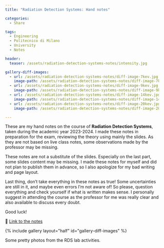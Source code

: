 ```yaml
---
title: "Radiation Detection Systems: Hand notes"

categories:
  - Share

tags:
  - Engineering
  - Politecnico di Milano
  - University
  - Notes

header:
  teaser: /assets/radiation-detection-systems-notes/intensity.jpg

gallery-diff-images:
  - url: /assets/radiation-detection-systems-notes/diff-image-7kev.jpg
    image-path: /assets/radiation-detection-systems-notes/diff-image-7kev.jpg
  - url: /assets/radiation-detection-systems-notes/diff-image-9kev.jpg
    image-path: /assets/radiation-detection-systems-notes/diff-image-9kev.jpg
  - url: /assets/radiation-detection-systems-notes/diff-image-14kev.jpg
    image-path: /assets/radiation-detection-systems-notes/diff-image-14kev.jpg
  - url: /assets/radiation-detection-systems-notes/diff-image-20kev.jpg
    image-path: /assets/radiation-detection-systems-notes/diff-image-20kev.jpg

---
```


These are my hand notes on the course of **Radiation Detection Systems**, taken during the academic year 2023-2024. I made these notes in preparation for the exam, reviewing the theory using mainly the slides. As they are not based on live class notes, some observations made by the professor may be missing. 

These notes are not a substitute of the slides. Especially on the last part, some slides content may be missing. I made these notes for myself and did not plan to publish them in advance, so I also apologize for my bad writing and page layout. 

Last thing, don’t take everything in these notes as true! Some uncertainties are still in it, and maybe even errors I’m not aware of! So please, question everything and check yourself if what is written makes sense. I personally suggest in attending the course as the professor for me was really clear and also available to discuss every doubt. 

Good luck!

📗  [Link to the notes](/assets/radiation-detection-systems-notes/RadiationDetectionSystems_HandNotes.pdf)


{% include gallery layout="half" id="gallery-diff-images" %}

Some pretty photos from the RDS lab activities.